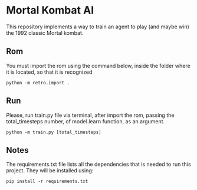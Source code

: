 # Mortal Kombat AI

This repository implements a way to train an agent to play (and maybe win) the 1992 classic Mortal kombat.

## Rom

You must import the rom using the command below, inside the folder where it is located, so that it is recognized

`python -m retro.import .`

## Run

Please, run train.py file via terminal, after import the rom, passing the total_timesteps number, of model.learn function, as an argument.

`python -m train.py [total_timesteps]`

## Notes

The requirements.txt file lists all the dependencies that is needed to run this project. They will be installed using:

`pip install -r requirements.txt`
